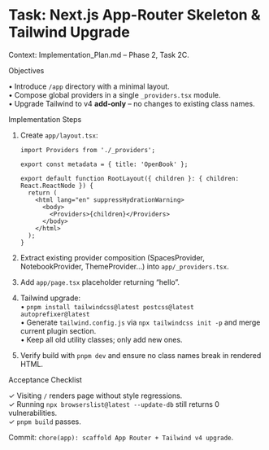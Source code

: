 # Task: Next.js App-Router Skeleton & Tailwind Upgrade

Context: Implementation_Plan.md – Phase 2, Task 2C.

Objectives

• Introduce `/app` directory with a minimal layout.  
• Compose global providers in a single `_providers.tsx` module.  
• Upgrade Tailwind to v4 **add-only** – no changes to existing class names.

Implementation Steps

1. Create `app/layout.tsx`:

   ```tsx
   import Providers from './_providers';

   export const metadata = { title: 'OpenBook' };

   export default function RootLayout({ children }: { children: React.ReactNode }) {
     return (
       <html lang="en" suppressHydrationWarning>
         <body>
           <Providers>{children}</Providers>
         </body>
       </html>
     );
   }
   ```

2. Extract existing provider composition (SpacesProvider, NotebookProvider, ThemeProvider…) into `app/_providers.tsx`.

3. Add `app/page.tsx` placeholder returning “hello”.

4. Tailwind upgrade:  
   • `pnpm install tailwindcss@latest postcss@latest autoprefixer@latest`  
   • Generate `tailwind.config.js` via `npx tailwindcss init -p` and merge current plugin section.  
   • Keep all old utility classes; only add new ones.

5. Verify build with `pnpm dev` and ensure no class names break in rendered HTML.

Acceptance Checklist

✓ Visiting `/` renders page without style regressions.  
✓ Running `npx browserslist@latest --update-db` still returns 0 vulnerabilities.  
✓ `pnpm build` passes.

Commit: `chore(app): scaffold App Router + Tailwind v4 upgrade`.

